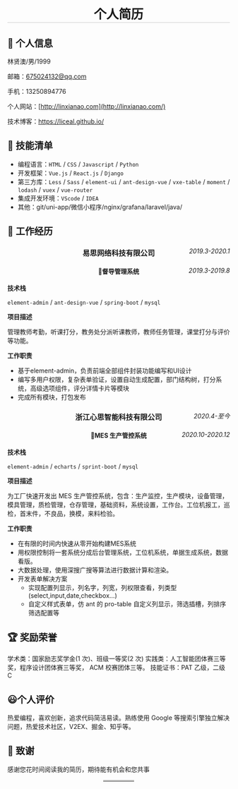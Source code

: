<h1 style="text-align:center;border-bottom:1px solid #ccc">个人简历</h1>

## 👤 个人信息

林贤澳/男/1999

邮箱：[675024132@qq.com](mailto:675024132@qq.com)

手机：13250894776

个人网站：[http://linxianao.com](http://linxianao.com/)

技术博客：https://liceal.github.io/

## 🧾 技能清单

- 编程语言：`HTML` / `CSS` / `Javascript` / `Python`
- 开发框架：`Vue.js` / `React.js` / `Django`
- 第三方库：`Less` / `Sass` / `element-ui` / `ant-design-vue` / `vxe-table` / `moment` / `lodash` / `vuex` / `vue-router`
- 集成开发环境：`VScode` / `IDEA`
- 其他：git/uni-app/微信小程序/nginx/grafana/laravel/java/

## 💼 工作经历

<div style="position:relative">
<h3 style="text-align:center">易思网络科技有限公司</h3><span style="float:right;position:absolute;top:0px;right:0px;font-style:italic;">2019.3-2020.1</span>
</div>


<div style="position:relative">
<h4 style="text-align:center">🌟督导管理系统</h4><span style="float:right;position:absolute;top:0px;right:0px;font-style:italic;">2019.3-2019.8</span>
</div>


**技术栈**

`element-admin`  / `ant-design-vue` / `spring-boot` / `mysql`

**项目描述**

管理教师考勤，听课打分，教务处分派听课教师，教师任务管理，课堂打分与评价等功能。

**工作职责**

- 基于element-admin，负责前端全部组件封装功能编写和UI设计
- 编写多用户权限，复杂表单验证，设置自动生成配置，部门结构树，打分系统，高级选项组件，评分详情卡片等模块
- 完成所有模块，打包发布

<div style="position:relative">
<h3 style="text-align:center">浙江心思智能科技有限公司</h3><span style="float:right;position:absolute;top:0px;right:0px;font-style:italic;">2020.4-至今</span>
</div>


<div style="position:relative">
<h4 style="text-align:center">🌟MES 生产管控系统</h4><span style="float:right;position:absolute;top:0px;right:0px;font-style:italic;">2020.10-2020.12</span>
</div>


**技术栈**

`element-admin` / `echarts` / `sprint-boot` / `mysql` 

**项目描述**

为工厂快速开发出 MES 生产管控系统，包含：生产监控，生产模块，设备管理，模具管理，质检管理，仓存管理，基础资料，系统设置，工作台。工位机报工，巡检，首末件，不良品，换模，来料检验。

**工作职责**

- 在有限的时间内快速从零开始构建MES系统
- 用权限控制将一套系统分成后台管理系统，工位机系统，单据生成系统，数据看版。
- 大数据处理，使用深搜广搜等算法进行数据计算和渲染。
- 开发表单解决方案
  - 实现配置列显示，列名字，列宽，列权限查看，列类型(select,input,date,checkbox…)
  - 自定义样式表单，仿 ant 的 pro-table 自定义列显示，筛选插槽，列排序筛选配置等

## 🏆 奖励荣誉

学术类：国家励志奖学金(1 次)、班级一等奖(2 次) 实践类：人工智能团体赛三等奖，程序设计团体赛三等奖， ACM 校赛团体三等。 技能证书：PAT 乙级，二级 C

## 😃个人评价

热爱编程，喜欢创新，追求代码简洁易读。熟练使用 Google 等搜索引擎独立解决问题，热爱技术社区，V2EX、掘金、知乎等。


## 🤝 致谢

感谢您花时间阅读我的简历，期待能有机会和您共事

<hr style="display: block;
    width: 14%;
    margin: 0px auto;
    border: 0 none;
    border-top: 3px solid #dededc;">
